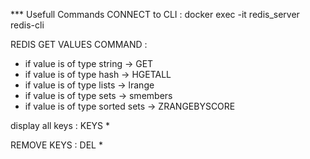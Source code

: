 *** Usefull Commands 
CONNECT to CLI : docker exec -it redis_server redis-cli

REDIS GET VALUES COMMAND :
- if value is of type string -> GET <key>
- if value is of type hash -> HGETALL <key>
- if value is of type lists -> lrange <key> <start> <end>
- if value is of type sets -> smembers <key>
- if value is of type sorted sets -> ZRANGEBYSCORE <key> <min> <max>

display all keys : KEYS *

REMOVE KEYS : DEL *
